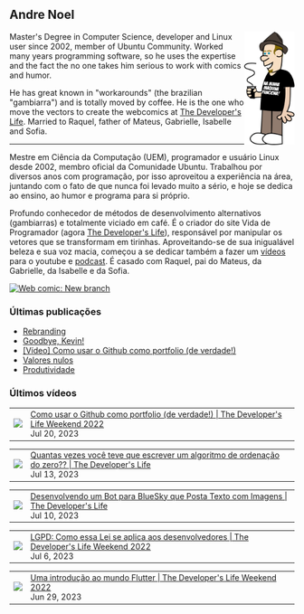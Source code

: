 ## Andre Noel

<!--
**andre-noel/andre-noel** is a ✨ _special_ ✨ repository because its `README.md` (this file) appears on your GitHub profile.

Here are some ideas to get you started:

- 🔭 I’m currently working on ...
- 🌱 I’m currently learning ...
- 👯 I’m looking to collaborate on ...
- 🤔 I’m looking for help with ...
- 💬 Ask me about ...
- 📫 How to reach me: ...
- 😄 Pronouns: ...
- ⚡ Fun fact: ...
-->

<img src="eu.png" align="right" height="200px">

Master's Degree in Computer Science, developer and Linux user since 2002, member of Ubuntu Community. Worked many years programming software, so he uses the expertise and the fact the no one takes him serious to work with comics and humor.

He has great known in "workarounds" (the brazilian "gambiarra") and is totally moved by coffee. He is the one who move the vectors to create the webcomics at [The Developer's Life](https://developerslife.tech/). Married to Raquel, father of Mateus, Gabrielle, Isabelle and Sofia.

---

Mestre em Ciência da Computação (UEM), programador e usuário Linux desde 2002, membro oficial da Comunidade Ubuntu. Trabalhou por diversos anos com programação, por isso aproveitou a experiência na área, juntando com o fato de que nunca foi levado muito a sério, e hoje se dedica ao ensino, ao humor e programa para si próprio.

Profundo conhecedor de métodos de desenvolvimento alternativos (gambiarras) e totalmente viciado em café. É o criador do site Vida de Programador (agora [The Developer's Life](https://developerslife.tech/)), responsável por manipular os vetores que se transformam em tirinhas. Aproveitando-se de sua inigualável beleza e sua voz macia, começou a se dedicar também a fazer um [vídeos](https://youtube.com/ProgramadorREAL) para o youtube e [podcast](https://podcast.developerslife.tech/). É casado com Raquel, pai do Mateus, da Gabrielle, da Isabelle e da Sofia.

<a href="https://developerslife.tech/en/2022/05/30/new-branch/"><img src="https://developerslife.tech/en/uploads/2022/05/tirinhaEN-234.png" style="width:500px" alt="Web comic: New branch" /></a>

### Últimas publicações
<!-- BLOG-POST-LIST:START -->
- [Rebranding](https://developerslife.tech/pt/2023/07/24/rebranding/)
- [Goodbye, Kevin!](https://developerslife.tech/pt/2023/07/20/goodbye-kevin/)
- [[Vídeo] Como usar o Github como portfolio &lpar;de verdade!&rpar;](https://developerslife.tech/pt/2023/07/20/video-como-usar-o-github-como-portfolio/)
- [Valores nulos](https://developerslife.tech/pt/2023/07/18/valores-nulos/)
- [Produtividade](https://developerslife.tech/pt/2023/07/14/produtividade/)
<!-- BLOG-POST-LIST:END -->

### Últimos vídeos
<!-- YOUTUBE:START --><table><tr><td><a href="https://www.youtube.com/watch?v=v103ljx5uy0"><img width="140px" src="https://i.ytimg.com/vi/v103ljx5uy0/mqdefault.jpg"></a></td>
<td><a href="https://www.youtube.com/watch?v=v103ljx5uy0">Como usar o Github como portfolio &lpar;de verdade!&rpar; | The Developer&#39;s Life Weekend 2022</a><br/>Jul 20, 2023</td></tr></table>
<table><tr><td><a href="https://www.youtube.com/watch?v=0By7fsq_xZw"><img width="140px" src="https://i.ytimg.com/vi/0By7fsq_xZw/mqdefault.jpg"></a></td>
<td><a href="https://www.youtube.com/watch?v=0By7fsq_xZw">Quantas vezes você teve que escrever um algoritmo de ordenação do zero?? | The Developer&#39;s Life</a><br/>Jul 13, 2023</td></tr></table>
<table><tr><td><a href="https://www.youtube.com/watch?v=_X2ao-JBkaQ"><img width="140px" src="https://i.ytimg.com/vi/_X2ao-JBkaQ/mqdefault.jpg"></a></td>
<td><a href="https://www.youtube.com/watch?v=_X2ao-JBkaQ">Desenvolvendo um Bot para BlueSky que Posta Texto com Imagens | The Developer&#39;s Life</a><br/>Jul 10, 2023</td></tr></table>
<table><tr><td><a href="https://www.youtube.com/watch?v=uSs5LcrFN1k"><img width="140px" src="https://i.ytimg.com/vi/uSs5LcrFN1k/mqdefault.jpg"></a></td>
<td><a href="https://www.youtube.com/watch?v=uSs5LcrFN1k">LGPD: Como essa Lei se aplica aos desenvolvedores | The Developer&#39;s Life Weekend 2022</a><br/>Jul 6, 2023</td></tr></table>
<table><tr><td><a href="https://www.youtube.com/watch?v=-GrNqne5pk4"><img width="140px" src="https://i.ytimg.com/vi/-GrNqne5pk4/mqdefault.jpg"></a></td>
<td><a href="https://www.youtube.com/watch?v=-GrNqne5pk4">Uma introdução ao mundo Flutter | The Developer&#39;s Life Weekend 2022</a><br/>Jun 29, 2023</td></tr></table>
<!-- YOUTUBE:END -->
